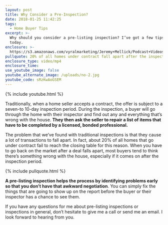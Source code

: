 ```yaml
---
layout: post
title: Why Consider a Pre-Inspection?
date: 2018-01-25 11:42:25
tags:
  - Home Buyer Tips
excerpt: >-
  Why should you consider a pre-listing inspection? I’ve got a few tips for you
  today.
enclosure: >-
  https://s3.amazonaws.com/vyralmarketing/Jeremy+Mellick/Podcast+Videos/Excel+Real+Estate+Experts-+Why+Consider+a+Pre-Inspection%253F.mp4
pullquote: 20% of all homes under contract fall apart after the inspection.
enclosure_type: video/mp4
enclosure_time:
use_youtube_image: false
youtube_alternate_image: /uploads/no-2.jpg
youtube_code: sRzKwAoGSEM
---
```



{% include youtube.html %}

Traditionally, when a home seller accepts a contract, the offer is subject to a seven-to 10-day inspection period. During the inspection, a buyer will go through the home with their inspector and find out any and everything that’s wrong with the house. **They then ask the seller to repair a list of items that have to be completed by a licensed, bonded professional.**

The problem that we’ve found with traditional inspections is that they cause a lot of transactions to fall apart. In fact, about 20% of all homes that go under contract fail to reach the closing table for this reason. When you have to go back on the market after a deal falls apart, most buyers tend to think there’s something wrong with the house, especially if it comes on after the inspection period.

{% include pullquote.html %}

**A pre-listing inspection helps the process by identifying problems early so that you don’t have that awkward negotiation**. You can simply fix the things that are going to show up on the report before the buyer or their inspector has a chance to see them.

If you have any questions for me about pre-listing inspections or inspections in general, don’t hesitate to give me a call or send me an email. I look forward to hearing from you.